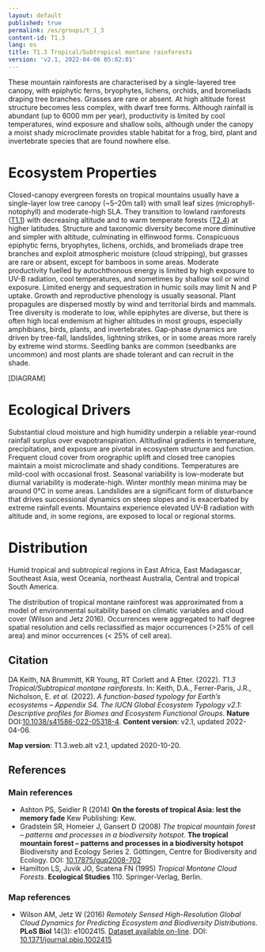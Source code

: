 ```yaml
---
layout: default
published: true
permalink: /es/groups/t_1_3
content-id: T1.3
lang: es
title: T1.3 Tropical/Subtropical montane rainforests
version: 'v2.1, 2022-04-06 05:02:01'
---
```


These mountain rainforests are characterised by a single-layered tree canopy, with epiphytic ferns, bryophytes, lichens, orchids, and bromeliads draping tree branches. Grasses are rare or absent. At high altitude forest structure becomes less complex, with dwarf tree forms. Although rainfall is abundant (up to 6000 mm per year), productivity is limited by cool temperatures, wind exposure and shallow soils, although under the canopy a moist shady microclimate provides stable habitat for a frog, bird, plant and invertebrate species that are found nowhere else.

# Ecosystem Properties
 
Closed-canopy evergreen forests on tropical mountains usually have a single-layer low tree canopy (~5–20m tall) with small leaf sizes (microphyll-notophyll) and moderate-high SLA. They transition to lowland rainforests ([T1.1](/explore/groups/T1.1)) with decreasing altitude and to warm temperate forests ([T2.4](/explore/groups/T2.4)) at higher latitudes. Structure and taxonomic diversity become more diminutive and simpler with altitude, culminating in elfinwood forms. Conspicuous epiphytic ferns, bryophytes, lichens, orchids, and bromeliads drape tree branches and exploit atmospheric moisture (cloud stripping), but grasses are rare or absent, except for bamboos in some areas. Moderate productivity fuelled by autochthonous energy is limited by high exposure to UV-B radiation, cool temperatures, and sometimes by shallow soil or wind exposure. Limited energy and sequestration in humic soils may limit N and P uptake. Growth and reproductive phenology is usually seasonal. Plant propagules are dispersed mostly by wind and territorial birds and mammals. Tree diversity is moderate to low, while epiphytes are diverse, but there is often high local endemism at higher altitudes in most groups, especially amphibians, birds, plants, and invertebrates. Gap-phase dynamics are driven by tree-fall, landslides, lightning strikes, or in some areas more rarely by extreme wind storms. Seedling banks are common (seedbanks are uncommon) and most plants are shade tolerant and can recruit in the shade.

[DIAGRAM]

# Ecological Drivers
 
Substantial cloud moisture and high humidity underpin a reliable year-round rainfall surplus over evapotranspiration. Altitudinal gradients in temperature, precipitation, and exposure are pivotal in ecosystem structure and function. Frequent cloud cover from orographic uplift and closed tree canopies maintain a moist microclimate and shady conditions. Temperatures are mild-cool with occasional frost. Seasonal variability is low-moderate but diurnal variability is moderate-high. Winter monthly mean minima may be around 0°C in some areas. Landslides are a significant form of disturbance that drives successional dynamics on steep slopes and is exacerbated by extreme rainfall events. Mountains experience elevated UV-B radiation with altitude and, in some regions, are exposed to local or regional storms.
 
# Distribution
 
Humid tropical and subtropical regions in East Africa, East Madagascar, Southeast Asia, west Oceania, northeast Australia, Central and tropical South America.

The distribution of tropical montane rainforest was approximated from a model of environmental suitability based on climatic variables and cloud cover (Wilson and Jetz 2016). Occurrences were aggregated to half degree spatial resolution and cells reclassified as major occurrences (>25% of cell area) and minor occurrences (< 25% of cell area).

## Citation

DA Keith, NA Brummitt, KR Young, RT Corlett and A Etter. (2022). *T1.3 Tropical/Subtropical montane rainforests*. In: Keith, D.A., Ferrer-Paris, J.R., Nicholson, E. *et al.* (2022). *A function-based typology for Earth’s ecosystems – Appendix S4. The IUCN Global Ecosystem Typology v2.1: Descriptive profiles for Biomes and Ecosystem Functional Groups*. **Nature** DOI:[10.1038/s41586-022-05318-4](https://doi.org/10.1038/s41586-022-05318-4).
**Content version**: v2.1, updated 2022-04-06.

**Map version**: T1.3.web.alt v2.1, updated 2020-10-20.

## References

### Main references
* Ashton PS, Seidler R (2014) **On the forests of tropical Asia: lest the memory fade** Kew Publishing: Kew.
* Gradstein SR, Homeier J, Gansert D  (2008) *The tropical mountain forest – patterns and processes in a biodiversity hotspot*. **The tropical mountain forest – patterns and processes in a biodiversity hotspot** Biodiversity and Ecology Series 2. Göttingen, Centre for Biodiversity and Ecology. DOI: [10.17875/gup2008-702](http://doi.org/10.17875/gup2008-702)
* Hamilton LS, Juvik JO, Scatena FN  (1995) *Tropical Montane Cloud Forests*. **Ecological Studies** 110. Springer-Verlag, Berlin.

### Map references
* Wilson AM, Jetz W  (2016) *Remotely Sensed High-Resolution Global Cloud Dynamics for Predicting Ecosystem and Biodiversity Distributions*. **PLoS Biol** 14(3): e1002415. [Dataset available on-line](http://www.earthenv.org/). DOI: [10.1371/journal.pbio.1002415](http://doi.org/10.1371/journal.pbio.1002415)
